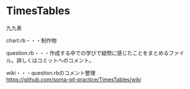 # TimesTables
九九表

chart.rb・・・制作物

question.rb・・・作成する中での学びで疑問に感じたことをまとめるファイル。詳しくはコミットへのコメント。  

wiki・・・question.rbのコメント整理<br>
https://github.com/soma-git-practice/TimesTables/wiki
